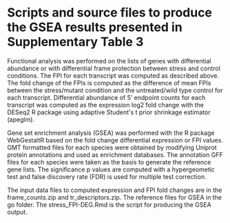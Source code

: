 # Scripts and source files to produce the GSEA results presented in Supplementary Table 3

Functional analysis was performed on the lists of genes with differential abundance or with differential frame protection between stress and control conditions. The FPI for each transcript was computed as described above. The fold change of the FPIs is computed as the difference of mean FPIs between the stress/mutant condition and the untreated/wild type control for each transcript. Differential abundance of 5’ endpoint counts for each transcript was computed as the expression log2 fold change with the DESeq2 R package using adaptive Student's t prior shrinkage estimator (apeglm). 

Gene set enrichment analysis (GSEA) was performed with the R package WebGestaltR based on the fold change differential expression or FPI values. GMT formatted files for each species were obtained by modifying Uniprot protein annotations and used as enrichment databases. The annotation GFF files for each species were taken as the basis to generate the reference gene lists. The significance p values are computed with a hypergeometic test and false discovery rate (FDR) is used for multiple test correction. 

The input data files to computed expression and FPI fold changes are in the frame_counts.zip and tr_descriptors.zip. The reference files for GSEA in the go folder. 
The stress_FPI-DEG.Rmd is the script for producing the GSEA output. 
